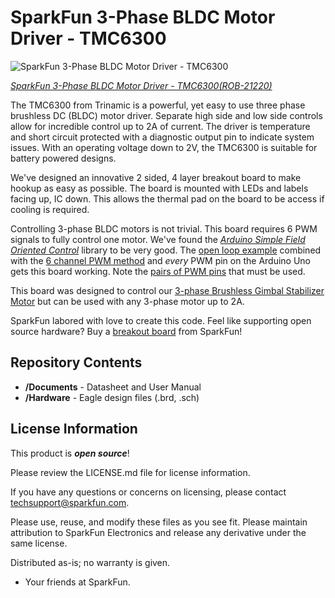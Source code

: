 SparkFun 3-Phase BLDC Motor Driver - TMC6300
========================================

![SparkFun 3-Phase BLDC Motor Driver - TMC6300](https://cdn.sparkfun.com//assets/parts/2/0/9/8/8/21220-_ROB-_01.jpg)

[*SparkFun 3-Phase BLDC Motor Driver - TMC6300(ROB-21220)*](https://www.sparkfun.com/products/21220)

The TMC6300 from Trinamic is a powerful, yet easy to use three phase brushless DC (BLDC) motor driver. Separate high side and low side controls allow for incredible control up to 2A of current. The driver is temperature and short circuit protected with a diagnostic output pin to indicate system issues. With an operating voltage down to 2V, the TMC6300 is suitable for battery powered designs.

We've designed an innovative 2 sided, 4 layer breakout board to make hookup as easy as possible. The board is mounted with LEDs and labels facing up, IC down. This allows the thermal pad on the board to be access if cooling is required. 

Controlling 3-phase BLDC motors is not trivial. This board requires 6 PWM signals to fully control one motor. We've found the [*Arduino Simple Field Oriented Control*](https://docs.simplefoc.com/) library to be very good. The [open loop example](https://github.com/simplefoc/Arduino-FOC/blob/master/examples/motion_control/open_loop_motor_control/open_loop_velocity_example/open_loop_velocity_example.ino) combined with the [6 channel PWM method](https://docs.simplefoc.com/bldcdriver6pwm) and *every* PWM pin on the Arduino Uno gets this board working. Note the [pairs of PWM pins](https://docs.simplefoc.com/bldcdriver6pwm) that must be used. 

This board was designed to control our [3-phase Brushless Gimbal Stabilizer Motor](https://www.sparkfun.com/products/20441) but can be used with any 3-phase motor up to 2A.

SparkFun labored with love to create this code. Feel like supporting open source hardware? 
Buy a [breakout board](https://www.sparkfun.com/products/21220) from SparkFun!

Repository Contents
-------------------

* **/Documents** - Datasheet and User Manual
* **/Hardware** - Eagle design files (.brd, .sch)

License Information
-------------------

This product is _**open source**_! 

Please review the LICENSE.md file for license information. 

If you have any questions or concerns on licensing, please contact techsupport@sparkfun.com.

Please use, reuse, and modify these files as you see fit. Please maintain attribution to SparkFun Electronics and release any derivative under the same license.

Distributed as-is; no warranty is given.

- Your friends at SparkFun.
